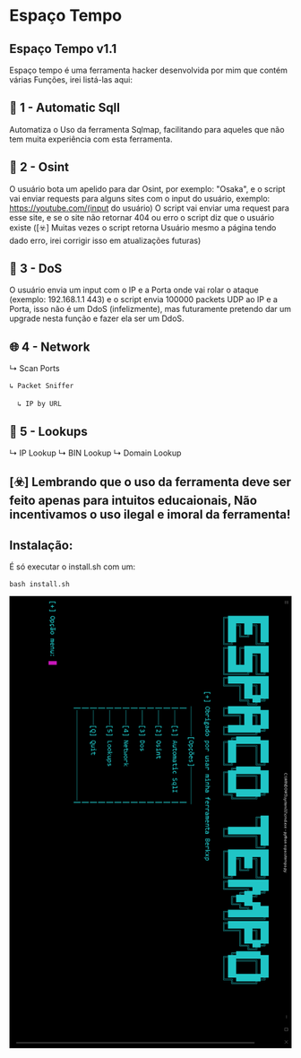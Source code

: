# Espaço Tempo

## Espaço Tempo v1.1

Espaço tempo é uma ferramenta hacker desenvolvida por mim que contém várias Funções, irei listá-las aqui:

## 💉 1 - Automatic SqlI
Automatiza o Uso da ferramenta Sqlmap, facilitando para aqueles que não tem muita experiência  com esta ferramenta.

## 🔎 2 - Osint
O usuário bota um apelido para dar Osint, por exemplo: "Osaka", e o script vai enviar requests para alguns sites com o input do usuário, exemplo:
https://youtube.com/(input do usuário)
O script vai enviar uma request para esse site, e se o site não retornar 404 ou erro o script diz que o usuário existe ([☣️] Muitas vezes o script retorna Usuário mesmo a página tendo dado erro, irei corrigir isso em atualizações futuras)

## 🤖 3 - DoS
O usuário envia um input com o IP e a Porta onde vai rolar o ataque (exemplo: 192.168.1.1 443) e o script envia 100000 packets UDP ao IP e a Porta, isso não é um DdoS (infelizmente), mas futuramente pretendo dar um upgrade nesta função e fazer ela ser um DdoS.

## 🌐 4 - Network
  ↳ Scan Ports
  
    ↳ Packet Sniffer
    
      ↳ IP by URL
  
## 🔎 5 - Lookups
  ↳ IP Lookup
    ↳ BIN Lookup
      ↳ Domain Lookup

## [☣️] Lembrando que o uso da ferramenta deve ser feito apenas para intuitos educaionais, Não incentivamos o uso ilegal e imoral da ferramenta!


## Instalação:
É só executar o install.sh com um:
```
bash install.sh
```

![Menu da Ferramenta](https://github.com/Berkxp/espaco-tempo/blob/main/imgs/menu.png?raw=true)
